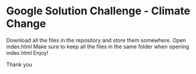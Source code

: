 # Google Solution Challenge - Climate Change

Download all the files in the repository and store them somewhere.
Open index.html
Make sure to keep all the files in the same folder when opening index.html
Enjoy!

Thank you

